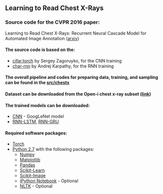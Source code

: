 ## Learning to Read Chest X-Rays
### Source code for the CVPR 2016 paper:
Learning to Read Chest X-Rays: Recurrent Neural Cascade Model for Automated Image Annotation ([arxiv](http://arxiv.org/abs/1603.08486))

#### The source code is based on the:
- [cifar.torch](https://github.com/szagoruyko/cifar.torch) by Sergey Zagoruyko, for the CNN training
- [char-rnn](https://github.com/karpathy/char-rnn) by Andrej Karpathy, for the RNN training

#### The overall pipeline and codes for preparing data, training, and sampling can be found in the [src/chestx](https://github.com/khcs/learning-to-read/tree/master/src/chestx)

#### Dataset can be downloaded from the Open-i chest x-ray subset ([link](https://openi.nlm.nih.gov/gridquery.php?q=&it=xg&sub=x))

#### The trained models can be downloaded:
- [CNN](https://drive.google.com/open?id=0B_g1jY2y9MKdeVpEb1FLVVA3Y28) - GoogLeNet model
- [RNN-LSTM](https://drive.google.com/open?id=0B_g1jY2y9MKdVGdXR0lyY1FpbVk), [RNN-GRU](https://drive.google.com/open?id=0B_g1jY2y9MKdR3pWSURYRkZWdjQ)

#### Required software packages:
- [Torch](http://torch.ch/)
- [Python 2.7](https://www.python.org/) with the following packages:
  - [Numpy](http://www.numpy.org/)
  - [Matplotlib](http://matplotlib.org/)
  - [Pandas](http://pandas.pydata.org/)
  - [Scikit-Learn](http://scikit-learn.org/stable/)
  - [Scikit-Image](http://scikit-image.org/)
  - [iPython Notebook](http://ipython.org/notebook.html) - Optional
  - [NLTK](http://www.nltk.org/) - Optional

